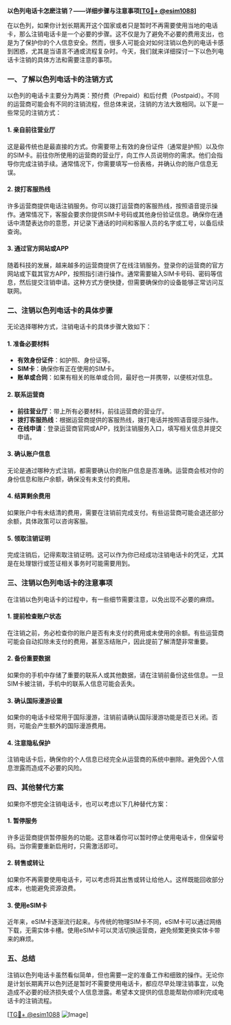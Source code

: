 **以色列电话卡怎麽注销？——详细步骤与注意事项[[TG💪+ @esim1088](https://t.me/s/esim1088)]**

在以色列，如果你计划长期离开这个国家或者只是暂时不再需要使用当地的电话卡，那么注销电话卡是一个必要的步骤。这不仅是为了避免不必要的费用支出，也是为了保护你的个人信息安全。然而，很多人可能会对如何注销以色列的电话卡感到困惑，尤其是当语言不通或流程复杂时。今天，我们就来详细探讨一下以色列电话卡注销的具体方法和需要注意的事项。

### 一、了解以色列电话卡的注销方式

以色列的电话卡主要分为两类：预付费（Prepaid）和后付费（Postpaid）。不同的运营商可能会有不同的注销流程，但总体来说，注销的方法大致相同。以下是一些常见的注销方式：

#### 1. **亲自前往营业厅**
这是最传统也是最直接的方式。你需要带上有效的身份证件（通常是护照）以及你的SIM卡。前往你所使用的运营商的营业厅，向工作人员说明你的需求。他们会指导你完成注销手续。通常情况下，你需要填写一份表格，并确认你的账户信息无误。

#### 2. **拨打客服热线**
许多运营商提供电话注销服务。你可以拨打运营商的客服热线，按照语音提示操作。通常情况下，客服会要求你提供SIM卡号码或其他身份验证信息。确保你在通话中清楚表达你的意愿，并记录下通话的时间和客服人员的名字或工号，以备后续查询。

#### 3. **通过官方网站或APP**
随着科技的发展，越来越多的运营商提供了在线注销服务。登录你的运营商的官方网站或下载其官方APP，按照指引进行操作。通常需要输入SIM卡号码、密码等信息，然后提交注销申请。这种方式方便快捷，但需要确保你的设备能够正常访问互联网。

### 二、注销以色列电话卡的具体步骤

无论选择哪种方式，注销电话卡的具体步骤大致如下：

#### 1. **准备必要材料**
- **有效身份证件**：如护照、身份证等。
- **SIM卡**：确保你有正在使用的SIM卡。
- **账单或合同**：如果有相关的账单或合同，最好也一并携带，以便核对信息。

#### 2. **联系运营商**
- **前往营业厅**：带上所有必要材料，前往运营商的营业厅。
- **拨打客服热线**：根据运营商提供的客服热线，拨打电话并按照语音提示操作。
- **在线申请**：登录运营商官网或APP，找到注销服务入口，填写相关信息并提交申请。

#### 3. **确认账户信息**
无论是通过哪种方式注销，都需要确认你的账户信息是否准确。运营商会核对你的身份信息和账户余额，确保没有未支付的费用。

#### 4. **结算剩余费用**
如果账户中有未结清的费用，需要在注销前完成支付。有些运营商可能会退还部分余额，具体政策可以咨询客服。

#### 5. **领取注销证明**
完成注销后，记得索取注销证明。这可以作为你已经成功注销电话卡的凭证，尤其是在处理银行或签证相关事务时可能需要用到。

### 三、注销以色列电话卡的注意事项

在注销以色列电话卡的过程中，有一些细节需要注意，以免出现不必要的麻烦。

#### 1. **提前检查账户状态**
在注销之前，务必检查你的账户是否有未支付的费用或未使用的余额。有些运营商可能会自动扣除未支付的费用，甚至冻结账户，因此提前了解清楚非常重要。

#### 2. **备份重要数据**
如果你的手机中存储了重要的联系人或其他数据，请在注销前备份这些信息。一旦SIM卡被注销，手机中的联系人信息可能会丢失。

#### 3. **确认国际漫游设置**
如果你的电话卡经常用于国际漫游，注销前请确认国际漫游功能是否已关闭。否则，可能会产生额外的国际漫游费用。

#### 4. **注意隐私保护**
注销电话卡后，确保你的个人信息已经完全从运营商的系统中删除。避免因个人信息泄露而造成不必要的风险。

### 四、其他替代方案

如果你不想完全注销电话卡，也可以考虑以下几种替代方案：

#### 1. **暂停服务**
许多运营商提供暂停服务的功能。这意味着你可以暂时停止使用电话卡，但保留号码。当你需要重新启用时，只需激活即可。

#### 2. **转售或转让**
如果你不再需要使用电话卡，可以考虑将其出售或转让给他人。这样既能回收部分成本，也能避免资源浪费。

#### 3. **使用eSIM卡**
近年来，eSIM卡逐渐流行起来。与传统的物理SIM卡不同，eSIM卡可以通过网络下载，无需实体卡槽。使用eSIM卡可以灵活切换运营商，避免频繁更换实体卡带来的麻烦。

### 五、总结

注销以色列电话卡虽然看似简单，但也需要一定的准备工作和细致的操作。无论你是计划长期离开以色列还是暂时不需要使用电话卡，都应尽早处理注销事宜，以免造成不必要的经济损失或个人信息泄露。希望本文提供的信息能帮助你顺利完成电话卡的注销流程。

[[TG💪+ @esim1088](https://t.me/s/esim1088) ![Image](https://i.postimg.cc/4NQfJmqS/Snipaste-2025-05-13-00-14-12.png)]
